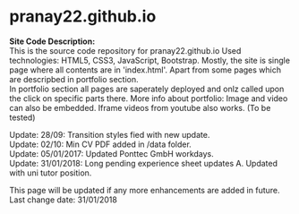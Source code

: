 # pranay22.github.io

**Site Code Description:**  
This is the source code repository for pranay22.github.io
Used technologies: HTML5, CSS3, JavaScript, Bootstrap.
Mostly, the site is single page where all contents are in 'index.html'. Apart from some pages which are descripbed in portfolio section.  
In portfolio section all pages are saperately deployed and onlz called upon the click on specific parts there. 
More info about portfolio: Image and video can also be embedded. Iframe videos from youtube also works. (To be tested)  

Update: 28/09: Transition styles fied with new update.  
Update: 02/10: Min CV PDF added in /data folder.  
Update: 05/01/2017: Updated Ponttec GmbH workdays.  
Update: 31/01/2018: Long pending experience sheet updates A. Updated with uni tutor position.

This page will be updated if any more enhancements are added in future.  
Last change date: 31/01/2018  
